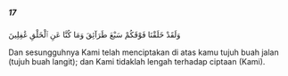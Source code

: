 ##### 17

<span class="ayah">وَلَقَدْ خَلَقْنَا فَوْقَكُمْ سَبْعَ طَرَآئِقَ وَمَا كُنَّا عَنِ ٱلْخَلْقِ غَٰفِلِينَ</span>

<span class="ayah_translation">Dan sesungguhnya Kami telah menciptakan di atas kamu tujuh buah jalan (tujuh buah langit); dan Kami tidaklah lengah terhadap ciptaan (Kami).</span>
